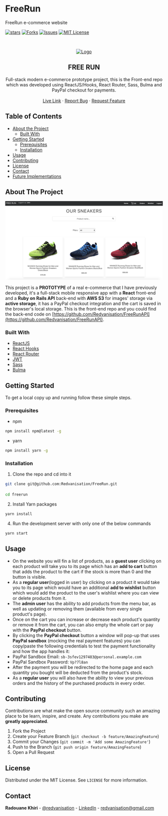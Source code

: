 # FreeRun
FreeRun e-commerce website

<!-- PROJECT SHIELDS -->
<!--
*** I'm using markdown "reference style" links for readability.
*** Reference links are enclosed in brackets [ ] instead of parentheses ( ).
*** See the bottom of this document for the declaration of the reference variables
*** for contributors-url, forks-url, etc. This is an optional, concise syntax you may use.
*** https://www.markdownguide.org/basic-syntax/#reference-style-links
-->
[![stars][stars-shield]][stars-url]
[![Forks][forks-shield]][forks-url]
[![Issues][issues-shield]][issues-url]
[![MIT License][license-shield]][license-url]



<!-- PROJECT LOGO -->
<br />
<p align="center">
  <a href="https://github.com/Redvanisation/FreeRun">
    <img src="./public/screenshot1.png" alt="Logo" width="860" height="460">
  </a>

  <h2 align="center">FREE RUN</h2>

  <p align="center">
    Full-stack modern e-commerce prototype project, this is the Front-end repo which was developed using ReactJS/Hooks, React Router, Sass, Bulma and PayPal checkout for payments.
    <br />
    <br />
    <a href="https://objective-payne-c9a208.netlify.com/" target="_blank">Live Link</a>
    ·
    <a href="https://github.com/Redvanisation/FreeRun/issues">Report Bug</a>
    ·
    <a href="https://github.com/Redvanisation/FreeRun/issues">Request Feature</a>
  </p>
</p>



<!-- TABLE OF CONTENTS -->
## Table of Contents

* [About the Project](#about-the-project)
  * [Built With](#built-with)
* [Getting Started](#getting-started)
  * [Prerequisites](#prerequisites)
  * [Installation](#installation)
* [Usage](#usage)
* [Contributing](#contributing)
* [License](#license)
* [Contact](#contact)
* [Future Implementations](#future-implementations)



<!-- ABOUT THE PROJECT -->
## About The Project

[![Product Name Screen Shot][product-screenshot]](https://objective-payne-c9a208.netlify.app/)

This project is a **PROTOTYPE** of a real e-commerce that I have previously developed, it's a full-stack mobile responsive app with a **React** front-end and a **Ruby on Rails API** back-end with **AWS S3** for images' storage via **active storage**, it has a PayPal checkout integration and the cart is saved in the browser's local storage. This is the front-end repo and you could find the back-end code on [https://github.com/Redvanisation/FreeRunAPI](https://github.com/Redvanisation/FreeRunAPI).


### Built With

* [ReactJS](http://reactjs.org/)
* [React Hooks](https://reactjs.org/docs/hooks-intro.html)
* [React Router](https://github.com/ReactTraining/react-router)
* [JWT](https://jwt.io/)
* [Sass](https://sass-lang.com/)
* [Bulma](https://bulma.io/)



<!-- GETTING STARTED -->
## Getting Started

To get a local copy up and running follow these simple steps.



### Prerequisites


* npm
```sh
npm install npm@latest -g
```

* yarn
```sh
npm install yarn -g
```



### Installation
 
1. Clone the repo and cd into it
```sh
git clone git@github.com:Redvanisation/FreeRun.git

cd freerun
```
2. Install Yarn packages
```sh
yarn install
```
4. Run the development server with only one of the below commands
```sh
yarn start
```



<!-- USAGE EXAMPLES -->
## Usage

- On the website you will fin a list of products, as a **guest user** clicking on each product will take you to its page which has an **add to cart** button that adds the product to the cart if the stock is more than 0 and the button is visible.
- As a **regular user**(logged in user) by clicking on a product it would take you to its page which would have an additional **add to wishlist** button which would add the product to the user's wishlist where you can view or delete products from it.
- The **admin user** has the ability to add products from the menu bar, as well as updating or removing them (available from every single product's page).
- Once on the cart you can increase or decrease each product's quantity or remove it from the cart, you can also empty the whole cart or pay with the **PayPal checkout** button.
- By clicking the **PayPal checkout** button a window will pop-up that uses **PayPal sandbox** (mocking the real payment features) you can copy/paste the following credentials to test the payment functionality and how the app handles it:
 - PayPal Sandbox Email: `sb-3sfev1297483@personal.example.com`
 - PayPal Sandbox Password: `Vp?7l8an`
- After the payment you will be redirected to the home page and each quantity you bought will be deducted from the product's stock.
- As a **regular user** you will also have the ability to view your previous orders and the history of the purchased products in every order.



<!-- CONTRIBUTING -->
## Contributing

Contributions are what make the open source community such an amazing place to be learn, inspire, and create. Any contributions you make are **greatly appreciated**.

1. Fork the Project
2. Create your Feature Branch (`git checkout -b feature/AmazingFeature`)
3. Commit your Changes (`git commit -m 'Add some AmazingFeature'`)
4. Push to the Branch (`git push origin feature/AmazingFeature`)
5. Open a Pull Request



<!-- LICENSE -->
## License

Distributed under the MIT License. See `LICENSE` for more information.



<!-- CONTACT -->
## Contact

**Radouane Khiri** - [@redvanisation](https://twitter.com/redvanisation) - [LinkedIn](https://www.linkedin.com/in/redvan/) - redvanisation@gmail.com





<!-- MARKDOWN LINKS & IMAGES -->
<!-- https://www.markdownguide.org/basic-syntax/#reference-style-links -->
[stars-shield]: https://img.shields.io/github/stars/Redvanisation/FreeRun
[stars-url]: https://github.com/Redvanisation/FreeRun/stargazers
[forks-shield]: https://img.shields.io/github/forks/Redvanisation/FreeRun
[forks-url]: https://github.com/Redvanisation/FreeRun/network/members
[issues-shield]: https://img.shields.io/github/issues/Redvanisation/FreeRun
[issues-url]: https://github.com/Redvanisation/FreeRun/issues
[license-shield]: https://img.shields.io/github/license/Redvanisation/FreeRun
[license-url]: https://github.com/Redvanisation/FreeRun/blob/develop/LICENSE
[product-screenshot]: ./public/screenshot2.png
